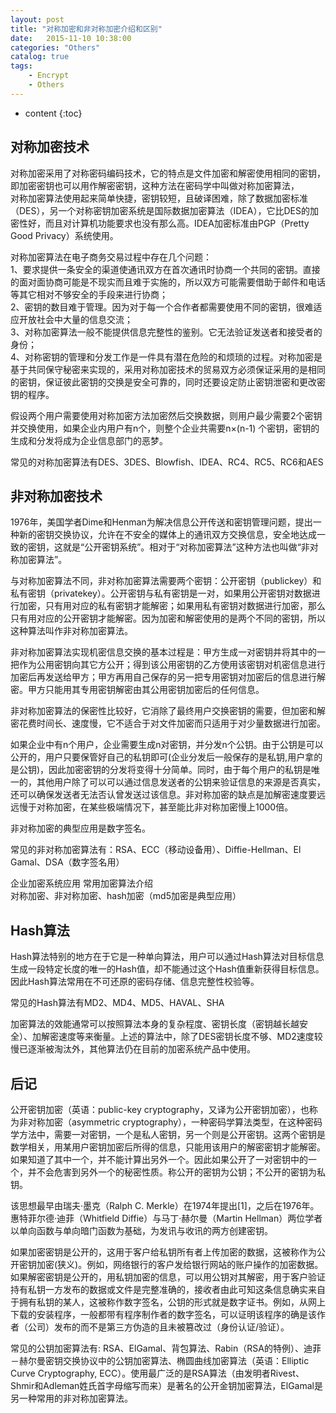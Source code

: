 ```yaml
---
layout: post
title: "对称加密和非对称加密介绍和区别"
date:   2015-11-10 10:38:00 
categories: "Others"
catalog: true
tags: 
    - Encrypt
	- Others
---
```


* content
{:toc}

## 对称加密技术  

对称加密采用了对称密码编码技术，它的特点是文件加密和解密使用相同的密钥，即加密密钥也可以用作解密密钥，这种方法在密码学中叫做对称加密算法，     
对称加密算法使用起来简单快捷，密钥较短，且破译困难，除了数据加密标准（DES），另一个对称密钥加密系统是国际数据加密算法（IDEA），它比DES的加密性好，而且对计算机功能要求也没有那么高。IDEA加密标准由PGP（Pretty Good Privacy）系统使用。     

对称加密算法在电子商务交易过程中存在几个问题：     
1、要求提供一条安全的渠道使通讯双方在首次通讯时协商一个共同的密钥。直接的面对面协商可能是不现实而且难于实施的，所以双方可能需要借助于邮件和电话等其它相对不够安全的手段来进行协商；     
2、密钥的数目难于管理。因为对于每一个合作者都需要使用不同的密钥，很难适应开放社会中大量的信息交流；     
3、对称加密算法一般不能提供信息完整性的鉴别。它无法验证发送者和接受者的身份；     
4、对称密钥的管理和分发工作是一件具有潜在危险的和烦琐的过程。对称加密是基于共同保守秘密来实现的，采用对称加密技术的贸易双方必须保证采用的是相同的密钥，保证彼此密钥的交换是安全可靠的，同时还要设定防止密钥泄密和更改密钥的程序。     

假设两个用户需要使用对称加密方法加密然后交换数据，则用户最少需要2个密钥并交换使用，如果企业内用户有n个，则整个企业共需要n×(n-1) 个密钥，密钥的生成和分发将成为企业信息部门的恶梦。     

常见的对称加密算法有DES、3DES、Blowfish、IDEA、RC4、RC5、RC6和AES   
  
 
## 非对称加密技术

1976年，美国学者Dime和Henman为解决信息公开传送和密钥管理问题，提出一种新的密钥交换协议，允许在不安全的媒体上的通讯双方交换信息，安全地达成一致的密钥，这就是“公开密钥系统”。相对于“对称加密算法”这种方法也叫做“非对称加密算法”。     

与对称加密算法不同，非对称加密算法需要两个密钥：公开密钥（publickey）和私有密钥（privatekey）。公开密钥与私有密钥是一对，如果用公开密钥对数据进行加密，只有用对应的私有密钥才能解密；如果用私有密钥对数据进行加密，那么只有用对应的公开密钥才能解密。因为加密和解密使用的是两个不同的密钥，所以这种算法叫作非对称加密算法。     

非对称加密算法实现机密信息交换的基本过程是：甲方生成一对密钥并将其中的一把作为公用密钥向其它方公开；得到该公用密钥的乙方使用该密钥对机密信息进行加密后再发送给甲方；甲方再用自己保存的另一把专用密钥对加密后的信息进行解密。甲方只能用其专用密钥解密由其公用密钥加密后的任何信息。     

非对称加密算法的保密性比较好，它消除了最终用户交换密钥的需要，但加密和解密花费时间长、速度慢，它不适合于对文件加密而只适用于对少量数据进行加密。     

如果企业中有n个用户，企业需要生成n对密钥，并分发n个公钥。由于公钥是可以公开的，用户只要保管好自己的私钥即可(企业分发后一般保存的是私钥,用户拿的是公钥)，因此加密密钥的分发将变得十分简单。同时，由于每个用户的私钥是唯一的，其他用户除了可以可以通过信息发送者的公钥来验证信息的来源是否真实，还可以确保发送者无法否认曾发送过该信息。非对称加密的缺点是加解密速度要远远慢于对称加密，在某些极端情况下，甚至能比非对称加密慢上1000倍。     

非对称加密的典型应用是数字签名。   

常见的非对称加密算法有：RSA、ECC（移动设备用）、Diffie-Hellman、El Gamal、DSA（数字签名用）   

企业加密系统应用 常用加密算法介绍     
对称加密、非对称加密、hash加密（md5加密是典型应用）     
 
## Hash算法

Hash算法特别的地方在于它是一种单向算法，用户可以通过Hash算法对目标信息生成一段特定长度的唯一的Hash值，却不能通过这个Hash值重新获得目标信息。因此Hash算法常用在不可还原的密码存储、信息完整性校验等。     

常见的Hash算法有MD2、MD4、MD5、HAVAL、SHA     
 
加密算法的效能通常可以按照算法本身的复杂程度、密钥长度（密钥越长越安全）、加解密速度等来衡量。上述的算法中，除了DES密钥长度不够、MD2速度较慢已逐渐被淘汰外，其他算法仍在目前的加密系统产品中使用。     

## 后记

公开密钥加密（英语：public-key cryptography，又译为公开密钥加密），也称为非对称加密（asymmetric cryptography），一种密码学算法类型，在这种密码学方法中，需要一对密钥，一个是私人密钥，另一个则是公开密钥。这两个密钥是数学相关，用某用户密钥加密后所得的信息，只能用该用户的解密密钥才能解密。如果知道了其中一个，并不能计算出另外一个。因此如果公开了一对密钥中的一个，并不会危害到另外一个的秘密性质。称公开的密钥为公钥；不公开的密钥为私钥。   

该思想最早由瑞夫·墨克（Ralph C. Merkle）在1974年提出[1]，之后在1976年。惠特菲尔德·迪菲（Whitfield Diffie）与马丁·赫尔曼（Martin Hellman）两位学者以单向函数与单向暗门函数为基础，为发讯与收讯的两方创建密钥。   

如果加密密钥是公开的，这用于客户给私钥所有者上传加密的数据，这被称作为公开密钥加密(狭义)。例如，网络银行的客户发给银行网站的账户操作的加密数据。   
如果解密密钥是公开的，用私钥加密的信息，可以用公钥对其解密，用于客户验证持有私钥一方发布的数据或文件是完整准确的，接收者由此可知这条信息确实来自于拥有私钥的某人，这被称作数字签名，公钥的形式就是数字证书。例如，从网上下载的安装程序，一般都带有程序制作者的数字签名，可以证明该程序的确是该作者（公司）发布的而不是第三方伪造的且未被篡改过（身份认证/验证）。   

常见的公钥加密算法有: RSA、ElGamal、背包算法、Rabin（RSA的特例）、迪菲－赫尔曼密钥交换协议中的公钥加密算法、椭圆曲线加密算法（英语：Elliptic Curve Cryptography, ECC）。使用最广泛的是RSA算法（由发明者Rivest、Shmir和Adleman姓氏首字母缩写而来）是著名的公开金钥加密算法，ElGamal是另一种常用的非对称加密算法。